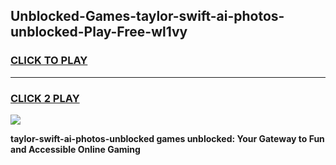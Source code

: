 
## Unblocked-Games-taylor-swift-ai-photos-unblocked-Play-Free-wl1vy
<h3>
<a href="https://premium76.site?title=taylor-swift-ai-photos-unblocked&ref=18A1">CLICK TO PLAY</a></h3>
<hr>

<h3>
<a href="https://premium76.site?title=taylor-swift-ai-photos-unblocked&ref=18A1">CLICK 2 PLAY</a>
  
</h3>

<a href="https://premium76.site?title=taylor-swift-ai-photos-unblocked&ref=18A1"><img src="https://clearcache.store/games.png"></a>


**taylor-swift-ai-photos-unblocked games unblocked: Your Gateway to Fun and Accessible Online Gaming**
